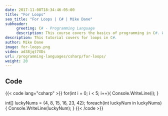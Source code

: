 ```yaml
---
date: 2017-11-08T18:34:46-05:00
title: "For Loops"
seo_title: "For Loops | C# | Mike Dane"
subheader:
     greeting: C# - Programming Language
     description: This course covers the basics of programming in C#. Work your way through the videos and we'll teach you everything you need to know to start your programming journey!
description: This tutorial covers for loops in C#.
author: Mike Dane
image: for-loops.png
video: ad38jqt7XDs
url: /programming-languages/csharp/for-loops/
weight: 20
---
```

## Code

{{< code lang="csharp" >}}
for(int i = 0; i < 5; i++){
     Console.WriteLine(i);
}

int[] luckyNums = {4, 8, 15, 16, 23, 42};
foreach(int luckyNum in luckyNums){
     Console.WriteLine(luckyNum);
}
{{< /code >}}